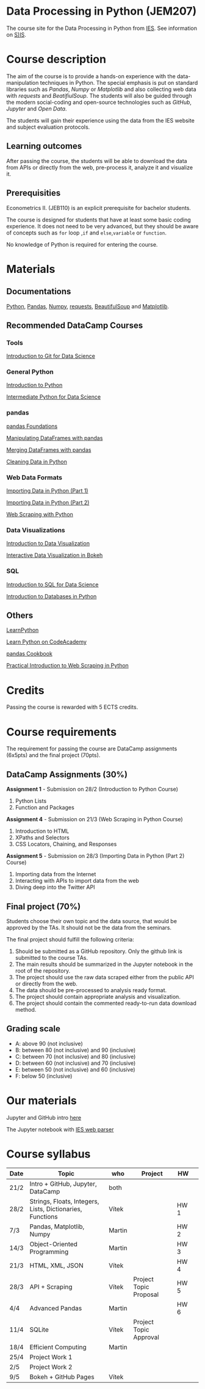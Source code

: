 # Data Processing in Python (JEM207)
The course site for the Data Processing in Python from [IES](http://ies.fsv.cuni.cz/). See information on [S)IS](https://is.cuni.cz/studium/predmety/index.php?do=predmet&kod=JEM207).

# Course description
The aim of the course is to provide a hands-on experience with the data-manipulation techniques in Python. The special emphasis is put on standard libraries such as *Pandas*, *Numpy* or *Matplotlib* and also collecting web data with *requests* and *BeatifiulSoup*. The students will also be guided through the modern social-coding and open-source technologies such as *GitHub*, *Jupyter* and *Open Data*.

The students will gain their experience using the data from the IES website and subject evaluation protocols.

## Learning outcomes
After passing the course, the students will be able to download the data from APIs or directly from the web, pre-process it, analyze it and visualize it.

## Prerequisities
Econometrics II. (JEB110) is an explicit prerequisite for bachelor students.

The course is designed for students that have at least some basic coding experience. It does not need to be very advanced, but they should be aware of concepts such as ` for ` loop ,`if` and `else`,`variable` or `function`.

No knowledge of Python is required for entering the course.

# Materials
## Documentations
[Python](https://docs.python.org/3/), [Pandas](https://pandas.pydata.org/pandas-docs/stable/), [Numpy](https://docs.scipy.org/doc/), [requests](http://docs.python-requests.org/en/master/), [BeautifulSoup](https://www.crummy.com/software/BeautifulSoup/bs4/doc/) and [Matplotlib](https://matplotlib.org/).

## Recommended DataCamp Courses
### Tools
[Introduction to Git for Data Science](https://www.datacamp.com/courses/introduction-to-git-for-data-science)

### General Python
[Introduction to Python](https://www.datacamp.com/courses/intro-to-python-for-data-science)

[Intermediate Python for Data Science](https://www.datacamp.com/courses/intermediate-python-for-data-science)


### pandas
[pandas Foundations](https://www.datacamp.com/courses/pandas-foundations)

[Manipulating DataFrames with pandas](https://www.datacamp.com/courses/manipulating-dataframes-with-pandas)

[Merging DataFrames with pandas](https://www.datacamp.com/courses/merging-dataframes-with-pandas)

[Cleaning Data in Python](https://www.datacamp.com/courses/cleaning-data-in-python)


### Web Data Formats
[Importing Data in Python (Part 1)](https://www.datacamp.com/courses/importing-data-in-python-part-1)

[Importing Data in Python (Part 2)](https://www.datacamp.com/courses/importing-data-in-python-part-2)

[Web Scraping with Python](https://www.datacamp.com/courses/web-scraping-with-python)


### Data Visualizations
[Introduction to Data Visualization](https://www.datacamp.com/courses/introduction-to-data-visualization-with-python)

[Interactive Data Visualization in Bokeh](https://www.datacamp.com/courses/interactive-data-visualization-with-bokeh)

### SQL
[Introduction to SQL for Data Science](https://www.datacamp.com/courses/intro-to-sql-for-data-science)

[Introduction to Databases in Python](https://www.datacamp.com/courses/introduction-to-relational-databases-in-python)


## Others
[LearnPython](https://www.learnpython.org/)

[Learn Python on CodeAcademy](https://www.codecademy.com/learn/learn-python)

[pandas Cookbook](https://pandas.pydata.org/pandas-docs/stable/tutorials.html)

[Practical Introduction to Web Scraping in Python](https://realpython.com/python-web-scraping-practical-introduction/)


# Credits
Passing the course is rewarded with 5 ECTS credits.

# Course requirements
The requirement for passing the course are DataCamp assignments (6x5pts) and the final project (70pts).

## DataCamp Assignments (30%)
**Assignment 1** - Submission on 28/2 (Introduction to Python Course)
 1. Python Lists
 2. Function and Packages

**Assignment 4** - Submission on 21/3 (Web Scraping in Python Course)
 1. Introduction to HTML
 2. XPaths and Selectors
 3. CSS Locators, Chaining, and Responses
 
**Assignment 5** - Submission on 28/3 (Importing Data in Python (Part 2) Course)
 1. Importing data from the Internet
 2. Interacting with APIs to import data from the web
 3. Diving deep into the Twitter API


## Final project (70%)
Students choose their own topic and the data source, that would be approved by the TAs. It should not be the data from the seminars.

The final project should fulfill the following criteria:
1. Should be submitted as a GitHub repository. Only the github link is submitted to the course TAs.
2. The main results should be summarized in the Jupyter notebook in the root of the repository. 
3. The project should use the raw data scraped either from the public API or directly from the web.
4. The data should be pre-processed to analysis ready format.
5. The project should contain appropriate analysis and visualization.
6. The project should contain the commented ready-to-run data download method.

## Grading scale
* A: above 90 (not inclusive)
* B: between 80 (not inclusive) and 90 (inclusive)
* C: between 70 (not inclusive) and 80 (inclusive)
* D: between 60 (not inclusive) and 70 (inclusive)
* E: between 50 (not inclusive) and 60 (inclusive)
* F: below 50 (inclusive)


# Our materials
Jupyter and GitHub intro [here](/quick-intro.md)

The Jupyter notebook with [IES web parser](/IES_web.ipynb) 


# Course syllabus
| Date | Topic                                                     | who    | Project                | HW |   |
|------|-----------------------------------------------------------|--------|------------------------|----|---|
| 21/2 | Intro + GitHub, Jupyter, DataCamp                         | both   |                        |    |   |
| 28/2 | Strings, Floats, Integers, Lists, Dictionaries, Functions | Vítek  |                        |HW 1|   |
| 7/3  | Pandas, Matplotlib, Numpy                                 | Martin |                        |HW 2|   |
| 14/3 | Object-Oriented Programming                               | Martin |                        |HW 3|   |
| 21/3 | HTML, XML, JSON                                           | Vítek  |                        |HW 4|   |
| 28/3 | API + Scraping                                            | Vítek  | Project Topic Proposal |HW 5|   |
| 4/4  | Advanced Pandas                                           | Martin |                        |HW 6|   |
| 11/4 | SQLite                                                    | Vítek  | Project Topic Approval |    |   |
| 18/4 | Efficient Computing                                       | Martin |                        |    |   |
| 25/4 | Project Work 1                                            |        |                        |    |   |
| 2/5  | Project Work 2                                            |        |                        |    |   |
| 9/5  | Bokeh + GitHub Pages                                      | Vítek  |                        |    |   |
